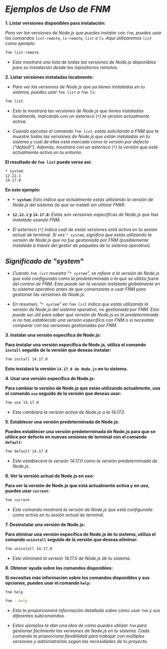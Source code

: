 # ***Ejemplos de Uso de FNM***

**1. Listar versiones disponibles para instalación:**

*Para ver las versiones de Node.js que puedes instalar con `fnm`, puedes usar los comandos `list-remote`, `ls-remote`, `list` o `ls`. Aquí utilizaremos `list` como ejemplo:*

```bash
fnm list-remote
```

- *Esto mostrará una lista de todas las versiones de Node.js disponibles para su instalación desde los repositorios remotos.*

**2. Listar versiones instaladas localmente:**

- *Para ver las versiones de Node.js que ya tienes instaladas en tu sistema, puedes usar `fnm list` o `fnm ls`:*

```bash
fnm list
```

- *Esto te mostrará las versiones de Node.js que tienes instaladas localmente, marcando con un asterisco (`*`) la versión actualmente activa.*

- *Cuando ejecutas el comando `fnm list`, estás solicitando a FNM que te muestre todas las versiones de Node.js que están instaladas en tu sistema y cuál de ellas está marcada como la versión por defecto ("default"). Además, mostrará con un asterisco (`*`) la versión que está actualmente activa en tu entorno.*

**El resultado de `fnm list` puede verse así:**

```bash
* system
12.22.1
14.17.0
```

**En este ejemplo:**

- **`* system`:** *Esto indica que actualmente estás utilizando la versión de Node.js del sistema (la que se instaló sin utilizar FNM).*
- **`12.22.1` y `14.17.0`:** *Estas son versiones específicas de Node.js que has instalado usando FNM.*

- *El asterisco (`*`) indica cuál de estas versiones está activa en tu sesión actual de terminal. Si ves `* system`, significa que estás utilizando la versión de Node.js que no fue gestionada por FNM (posiblemente instalada a través del gestor de paquetes de tu sistema operativo).*

## ***Significado de "system"***

- *Cuando `fnm list` muestra "`* system`", se refiere a la versión de Node.js que está configurada como la predeterminada o la que se utiliza fuera del control de FNM. Esto puede ser la versión instalada globalmente en tu sistema operativo antes de que comenzaras a usar FNM para gestionar las versiones de Node.js.*

- *En resumen, "`* system`" en `fnm list` indica que estás utilizando la versión de Node.js del sistema operativo, no gestionada por FNM. Esto puede ser útil para saber qué versión de Node.js es la predeterminada si no has establecido una versión específica con FNM o si necesitas comparar con las versiones gestionadas por FNM.*

**3. Instalar una versión específica de Node.js:**

**Para instalar una versión específica de Node.js, utiliza el comando `install` seguido de la versión que deseas instalar:**

```bash
fnm install 14.17.0
```

**Esto instalará la versión `14.17.0 de Node.js` en tu sistema.**

**4. Usar una versión específica de Node.js:**

**Para cambiar la versión de Node.js que estás utilizando actualmente, usa el comando `use` seguido de la versión que deseas usar:**

```bash
fnm use 14.17.0
```

- *Esto cambiará la versión activa de Node.js a la 14.17.0.*

**5. Establecer una versión predeterminada de Node.js:**

**Puedes establecer una versión predeterminada de Node.js para que se utilice por defecto en nuevas sesiones de terminal con el comando `default`:**

```bash
fnm default 14.17.0
```

- *Esto establecerá la versión 14.17.0 como la versión predeterminada de Node.js.*

**6. Ver la versión actual de Node.js en uso:**

**Para ver la versión de Node.js que está actualmente activa y en uso, puedes usar `current`:**

```bash
fnm current
```

- *Este comando mostrará la versión de Node.js que está configurada como activa en tu sesión actual de terminal.*

**7. Desinstalar una versión de Node.js:**

**Para eliminar una versión específica de Node.js de tu sistema, utiliza el comando `uninstall` seguido de la versión que deseas eliminar:**

```bash
fnm uninstall 14.17.0
```

- *Esto eliminará la versión 14.17.0 de Node.js de tu sistema.*

**8. Obtener ayuda sobre los comandos disponibles:**

**Si necesitas más información sobre los comandos disponibles y sus opciones, puedes usar el comando `help`:**

```bash
fnm help
```

```bash
fnm --help
```

- *Esto te proporcionará información detallada sobre cómo usar `fnm` y sus diferentes subcomandos.*

- *Estos ejemplos te dan una idea de cómo puedes utilizar `fnm` para gestionar fácilmente las versiones de Node.js en tu sistema. Cada comando te proporciona flexibilidad para trabajar con múltiples versiones y administrarlas según las necesidades de tu proyecto.*
